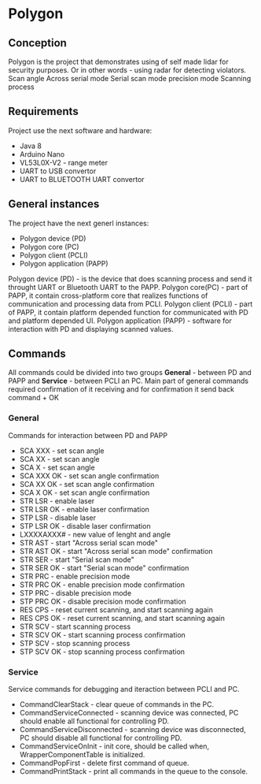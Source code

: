 # Polygon

## Conception

Polygon is the project that demonstrates using of self made lidar for security purposes. Or in other words - using radar for detecting violators. 
Scan angle
Across serial mode 
Serial scan mode
precision mode
Scanning process

## Requirements 
Project use the next software and hardware: 
- Java 8
- Arduino Nano
- VL53L0X-V2 - range meter
- UART to USB convertor
- UART to BLUETOOTH UART convertor

## General instances
The project have the next generl instances:
- Polygon device (PD)
- Polygon core (PC)
- Polygon client (PCLI)
- Polygon application (PAPP)

Polygon device (PD) - is the device that does scanning process and send it throught UART or Bluetooth UART to the PAPP.
Polygon core(PC) - part of PAPP, it contain cross-platform core that realizes functions of communication and processing data from PCLI.
Polygon client (PCLI) - part of PAPP, it contain platform depended function for communicated with PD and platform depended UI.
Polygon application (PAPP) - software for interaction with PD and displaying scanned values.

## Commands
All commands could be divided into two groups **General** - between PD and PAPP and **Service** - between PCLI an PC.
Main part of general commands required confirmation of it receiving and for confirmation it send back command + OK 

### General
Commands for interaction between PD and PAPP
- SCA XXX      - set scan angle
- SCA  XX      - set scan angle
- SCA   X      - set scan angle
- SCA XXX OK   - set scan angle confirmation
- SCA  XX OK   - set scan angle confirmation
- SCA   X OK   - set scan angle confirmation
- STR LSR      - enable laser
- STR LSR OK   - enable laser confirmation
- STP LSR      - disable laser
- STP LSR OK   - disable laser confirmation
- LXXXXAXXX#   - new value of lenght and angle
- STR AST      - start "Across serial scan mode"
- STR AST OK   - start "Across serial scan mode" confirmation
- STR SER      - start "Serial scan mode"
- STR SER OK   - start "Serial scan mode" confirmation
- STR PRC      - enable precision mode
- STR PRC OK   - enable precision mode confirmation
- STP PRC      - disable precision mode
- STP PRC OK   - disable precision mode confirmation
- RES CPS      - reset current scanning, and start scanning again
- RES CPS OK   - reset current scanning, and start scanning again
- STR SCV      - start scanning process
- STR SCV OK   - start scanning process confirmation
- STP SCV      - stop scanning process
- STP SCV OK   - stop scanning process confirmation

### Service
Service commands for debugging and iteraction between PCLI and PC. 

- CommandClearStack               - clear queue of commands in the PC.
- CommandServiceConnected         - scanning device was connected, PC should enable all functional for controlling PD.
- CommandServiceDisconnected      - scanning device was disconnected, PC should disable all functional for controlling PD.
- CommandServiceOnInit            - init core, should be called when, WrapperComponentTable is initialized.
- CommandPopFirst                 - delete first command of queue.
- CommandPrintStack               - print all commands in the queue to the console.
